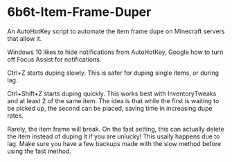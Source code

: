 # 6b6t-Item-Frame-Duper
An AutoHotKey script to automate the item frame dupe on Minecraft servers that allow it.


Windows 10 likes to hide notifications from AutoHotKey, Google how to turn off Focus Assist for notifications.


Ctrl+Z starts duping slowly. This is safer for duping single items, or during lag.


Ctrl+Shift+Z starts duping quickly. This works best with InventoryTweaks and at least 2 of the same item. The idea is that while the first is waiting to be picked up, the second can be placed, saving time in increasing dupe rates.


Rarely, the item frame will break. On the fast setting, this can actually delete the item instead of duping it if you are unlucky! This usally happens due to lag. Make sure you have a few backups made with the slow method before using the fast method.